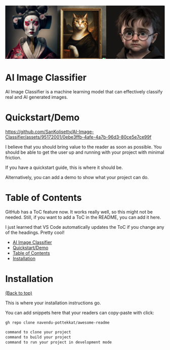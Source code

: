 

<!-- Add banner here -->
![Banner](./banneraiimg.jpg)

# AI Image Classifier

AI Image Classifier is a machine learning model that can effectively classify real and AI generated images.

<!-- Add buttons here -->

<!-- Remove this note if you plan to copy this README -->

<!-- Describe your project in brief -->

<!-- Add badges with link to Shields IO -->

# Quickstart/Demo

https://github.com/SanKolisetty/AI-Image-Classifier/assets/95172001/0ebe3ffb-4afe-4a7b-96d3-80ce5e7ce99f

<!-- Add a demo for your project -->

I believe that you should bring value to the reader as soon as possible. You should be able to get the user up and running with your project with minimal friction.

If you have a quickstart guide, this is where it should be.

Alternatively, you can add a demo to show what your project can do.

# Table of Contents

GitHub has a ToC feature now. It works really well, so this might not be needed. Still, if you want to add a ToC in the README, you can add it here.

I just learned that VS Code automatically updates the ToC if you change any of the headings. Pretty cool!

- [AI Image Classifier](#ai-image-classifier)
- [Quickstart/Demo](#quickstartdemo)
- [Table of Contents](#table-of-contents)
- [Installation](#installation)

# Installation
[(Back to top)](#table-of-contents)

This is where your installation instructions go.

You can add snippets here that your readers can copy-paste with click:

```shell
gh repo clone navendu-pottekkat/awesome-readme
```


```shell
command to clone your project
command to build your project
command to run your project in development mode
```



